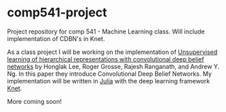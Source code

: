 # comp541-project
Project repository for comp 541 - Machine Learning class. Will include implementation of CDBN's in Knet.

As a class project I will be working on the implementation of 
[Unsupervised learning of hierarchical representations with convolutional deep belief networks](https://www.cs.princeton.edu/~rajeshr/papers/cacm2011-researchHighlights-convDBN.pdf) by Honglak Lee, Roger Grosse, Rajesh Ranganath, and Andrew Y. Ng. In this paper they introduce Convolutional Deep Belief Networks. My implementation will be written in [Julia](http://docs.julialang.org) with the deep learning framework [Knet](https://denizyuret.github.io/Knet.jl/latest).

More coming soon!
